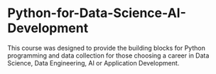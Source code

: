 # Python-for-Data-Science-AI-Development
This course was designed to provide the building blocks for Python programming and data collection for those choosing a career in Data Science, Data Engineering, AI or Application Development. 
